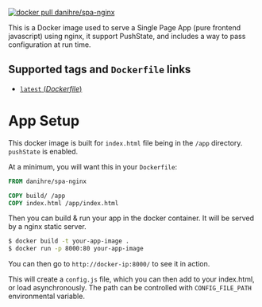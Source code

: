 

[![docker pull danihre/spa-nginx][image shield]][docker hub]

This is a Docker image used to serve a Single Page App (pure frontend javascript) using nginx, it support PushState, and includes a way to pass configuration at run time.

## Supported tags and `Dockerfile` links

-	[`latest` (*Dockerfile*)][latest]

# App Setup

This docker image is built for `index.html` file being in the `/app` directory. `pushState` is enabled.

At a minimum, you will want this in your `Dockerfile`:

```Dockerfile
FROM danihre/spa-nginx

COPY build/ /app
COPY index.html /app/index.html
```

Then you can build & run your app in the docker container. It will be served by a nginx static server.

```bash
$ docker build -t your-app-image .
$ docker run -p 8000:80 your-app-image
```

You can then go to `http://docker-ip:8000/` to see it in action.

This will create a `config.js` file, which you can then add to your index.html, or load asynchronously. The path can be controlled with `CONFIG_FILE_PATH` environmental variable.

[push state]: https://developer.mozilla.org/en-US/docs/Web/API/History_API
[latest]: https://github.com/ets-einer/einer-spa/blob/main/Dockerfile
[base image]: https://github.com/nginxinc/docker-nginx
[image shield]: https://img.shields.io/badge/dockerhub-danihre%2Fspa--nginx-blue.svg
[docker hub]: https://hub.docker.com/r/danihre/spa-nginx
